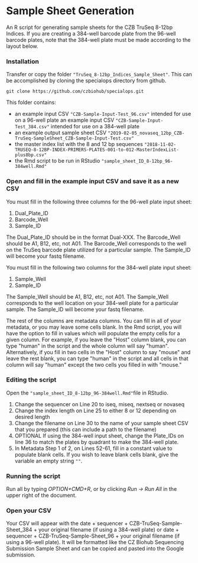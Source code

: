 # Sample Sheet Generation
An R script for generating sample sheets for the CZB TruSeq 8-12bp Indices. If you are creating a 384-well barcode plate from the 96-well barcode plates, note that the 384-well plate must be made according to the layout below.


### Installation
Transfer or copy the folder `"TruSeq_8-12bp_Indices_Sample_Sheet"`. This can be accomplished by cloning the specialops directory from github. 

```
git clone https://github.com/czbiohub/specialops.git
```

This folder contains:
+ an example input CSV `"CZB-Sample-Input-Test_96.csv"` intended for use on a 96-well plate
an example input CSV `"CZB-Sample-Input-Test_384.csv"` intended for use on a 384-well plate
+ an example output sample sheet CSV `"2019-02-05_novaseq_12bp_CZB-TruSeq-SampleSheet_CZB-Sample-Input-Test.csv"`
+ the master index list with the 8 and 12 bp sequences  `"2018-11-02-TRUSEQ-8-12BP-INDEX-PRIMERS-PLATES-001-to-012-MasterIndexList-plus8bp.csv"` 
+ the Rmd script to be run in RStudio `"sample_sheet_ID_8-12bp_96-384well.Rmd"`


### Open and fill in the example input CSV and save it as a new CSV

You must fill in the following three columns for the 96-well plate input sheet:
1. Dual_Plate_ID
2. Barcode_Well
3. Sample_ID

The Dual_Plate_ID should be in the format Dual-XXX. The Barcode_Well should be A1, B12, etc, not A01. The Barcode_Well corresponds to the well on the TruSeq barcode plate utilized for a particular sample. The Sample_ID will become your fastq filename.

You must fill in the following two columns for the 384-well plate input sheet:
1. Sample_Well
2. Sample_ID

The Sample_Well should be A1, B12, etc, not A01. The Sample_Well corresponds to the well location on your 384-well plate for a particular sample. The Sample_ID will become your fastq filename.

The rest of the columns are metadata columns. You can fill in all of your metadata, or you may leave some cells blank. In the Rmd script, you will have the option to fill in values which will populate the empty cells for a given column. For example, if you leave the "Host" column blank, you can type "human" in the script and the whole column will say "human". Alternatively, if you fill in two cells in the "Host" column to say "mouse" and leave the rest blank, you can type "human" in the script and all cells in that column will say "human" except the two cells you filled in with "mouse."

### Editing the script

Open the `"sample_sheet_ID_8-12bp_96-384well.Rmd"`file in RStudio.

1. Change the sequencer on Line 20 to iseq, miseq, nextseq or novaseq
2. Change the index length on Line 25 to either 8 or 12 depending on desired length
3. Change the filename on Line 30 to the name of your sample sheet CSV that you prepared (this can include a path to the filename)
4. OPTIONAL If using the 384-well input sheet, change the Plate_IDs on line 36 to match the plates by quadrant to make the 384-well plate.
5. In Metadata Step 1 of 2, on Lines 52-61, fill in a constant value to populate blank cells. If you wish to leave blank cells blank, give the variable an empty string `""`.

### Running the script

Run all by typing *OPTION+CMD+R*, or by clicking *Run -> Run All* in the upper right of the document.

### Open your CSV

Your CSV will appear with the date + sequencer + CZB-TruSeq-Sample-Sheet_384 + your original filename (if using a 384-well plate) or date + sequencer + CZB-TruSeq-Sample-Sheet_96 + your original filename  (if using a 96-well plate). It will be formatted like the CZ Biohub Sequencing Submission Sample Sheet and can be copied and pasted into the Google submission.
